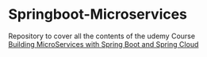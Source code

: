 # Springboot-Microservices
Repository to cover all the contents of the udemy Course <br>
[Building MicroServices with Spring Boot and Spring  Cloud]("https://www.udemy.com/course/building-microservices-with-spring-boot-and-spring-cloud/?referralCode=6523E6A8A932A4359E6E") 
